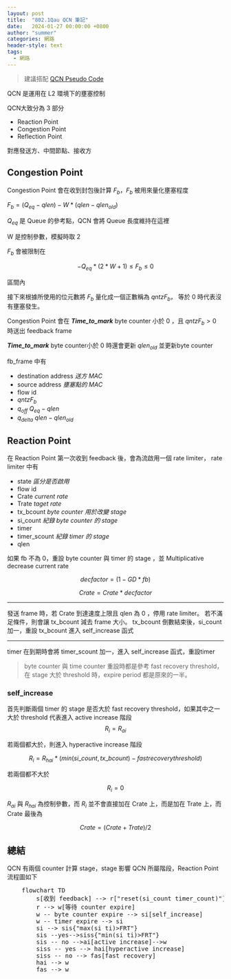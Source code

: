 ```yaml
---
layout: post
title:  "802.1Qau QCN 筆記"
date:   2024-01-27 00:00:00 +0800
author: "summer"
categories: 網路
header-style: text
tags:
  - 網路
---
```


> 建議搭配 [QCN Pseudo Code](http://www.ieee802.org/1/files/public/docs2008/au-pan-QCN-pseudo-code-ver2-2.pdf)

QCN 是運用在 L2 環境下的壅塞控制

QCN大致分為 3 部分

* Reaction Point
* Congestion Point
* Reflection Point

對應發送方、中間節點、接收方

## Congestion Point

Congestion Point 會在收到封包後計算 $F_b$，$F_b$ 被用來量化壅塞程度

$F_b = (Q_{eq} - q{len}) - W * (q{len} - q{len}_{old})$

$Q_{eq}$ 是 Queue 的參考點，QCN 會將 Queue 長度維持在這裡

W 是控制參數，模擬時取 2

$F_b$ 會被限制在

$$-Q_{eq}*(2*W+1) \le F_b \le 0$$

區間內

接下來根據所使用的位元數將 $F_b$ 量化成一個正數稱為 $qntz{F_b}$，
等於 0 時代表沒有壅塞發生。

Congestion Point 會在 ***Time_to_mark*** byte counter 小於 0 ，且 $qntz{F_b} > 0$ 時送出 feedback frame

***Time_to_mark*** byte counter小於 0 時還會更新 $q{len}_{old}$ 並更新byte counter

fb_frame 中有

* destination address *送方 MAC*
* source address *壅塞點的 MAC*
* flow id
* $qntz{F_b}$
* $q_{off}$ *$Q_{eq} - q{len}$*
* $q_{delta}$ *$q{len} - q{len}_{old}$*

## Reaction Point

在 Reaction Point 第一次收到 feedback 後，會為流啟用一個 rate limiter，
rate limiter 中有

* state *區分是否啟用*
* flow id
* Crate *current rate*
* Trate *taget rate*
* tx_bcount *byte counter 用於改變 stage*
* si_count *紀錄 byte counter 的 stage*
* timer
* timer_scount *紀錄 timer 的 stage*
* qlen

如果 fb 不為 0，重設 byte counter 與 timer 的 stage ，並 Multiplicative decrease current rate

$$ decfactor = (1 - GD * fb) $$

$$ Crate = Crate * decfactor $$

---

發送 frame 時，若 Crate 到達速度上限且 qlen 為 0 ，停用 rate limiter。
若不滿足條件，則會讓 tx_bcount 減去 frame 大小。
tx_bcount 倒數結束後，si_count加一，重設 tx_bcount 進入 self_increase 函式

---

timer 在到期時會將 timer_scount 加一，進入 self_increase 函式，重設timer

> byte counter 與 time counter 重設時都是參考 fast recovery threshold，在 stage 大於 threshold 時，expire period 都是原來的一半。

### self_increase

首先判斷兩個 timer 的 stage 是否大於 fast recovery threshold，如果其中之一大於 threshold 代表進入 active increase 階段
$$ R_i = R_{ai}$$

若兩個都大於，則進入 hyperactive increase 階段

$$ R_i = R_{hai} * (min(si\_count,tx\_bcount) - fast recovery threshold) $$

若兩個都不大於

$$ R_i  = 0$$

$R_{ai}$ 與 $R_{hai}$ 為控制參數，而 $R_i$ 並不會直接加在 Crate 上，而是加在 Trate 上，而 Crate 最後為

$$Crate = (Crate+Trate)/2$$

## 總結

QCN 有兩個 counter 計算 stage，stage 影響 QCN 所屬階段，Reaction Point 流程圖如下

<pre class="mermaid">
    flowchart TD
        s[收到 feedback] --> r["reset(si_count timer_count)"]
        r --> w[等待 counter expire]
        w -- byte counter expire --> si[self_increase]
        w -- timer expire --> si
        si --> sis{"max(si ti)>FRT"}
        sis --yes-->siss{"min(si ti)>FRT"}
        sis -- no -->ai[active increase]-->w
        siss -- yes --> hai[hyperactive increase]
        siss -- no --> fas[fast recovery]
        hai --> w
        fas --> w
</pre>
